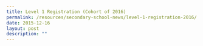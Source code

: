 ```yaml
---
title: Level 1 Registration (Cohort of 2016)
permalink: /resources/secondary-school-news/level-1-registration-2016/
date: 2015-12-16
layout: post
description: ""
---
```

